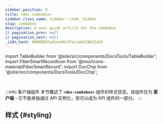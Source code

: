 ```yaml
---
sidebar_position: 0
title: <dwc-combobox>
sidebar_class_name: sidebar--item__hidden
slug: combobox
description: A user guide article for the combobox
// pagination_prev: null
// pagination_next: null
_i18n_hash: 80008883ad1eed0c5fec1abd19622ab9
---
```

import TableBuilder from '@site/src/components/DocsTools/TableBuilder';
import FiberSmartRecordIcon from '@mui/icons-material/FiberSmartRecord';
import DocChip from '@site/src/components/DocsTools/DocChip';

<DocChip chip='shadow' />

<br />

:::info 客户端组件
本节概述了 **`<dwc-combobox>`** 组件的样式信息。该组件仅为 **客户端** - 它不能单独通过 API 实例化，但可以成为 API 组件的一部分。
:::

## 样式 {#styling}

<TableBuilder name="dwc-combobox" clientComponent />
